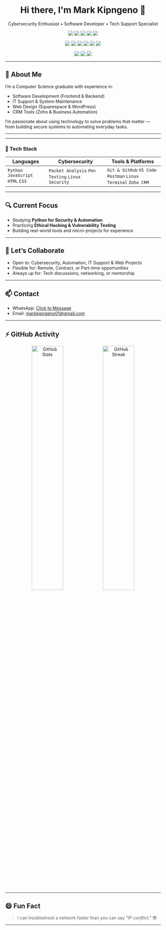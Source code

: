 <h1 align="center">Hi there, I'm Mark Kipngeno 👋</h1>

<p align="center">
Cybersecurity Enthusiast • Software Developer • Tech Support Specialist  
</p>


<p align="center">
  <!-- Languages -->
  <img src="https://img.shields.io/badge/Python-3776AB?style=for-the-badge&logo=python&logoColor=white" />
  <img src="https://img.shields.io/badge/JavaScript-F7DF1E?style=for-the-badge&logo=javascript&logoColor=black" />
  <img src="https://img.shields.io/badge/Bash-121011?style=for-the-badge&logo=gnubash&logoColor=white" />
  <img src="https://img.shields.io/badge/HTML5-E34F26?style=for-the-badge&logo=html5&logoColor=white" />
  <img src="https://img.shields.io/badge/CSS3-1572B6?style=for-the-badge&logo=css3&logoColor=white" />
</p>

<p align="center">
  <!-- Tools -->
  <img src="https://img.shields.io/badge/Postman-FF6C37?style=for-the-badge&logo=postman&logoColor=white" />
  <img src="https://img.shields.io/badge/GitHub-100000?style=for-the-badge&logo=github&logoColor=white" />
  <img src="https://img.shields.io/badge/Linux-FCC624?style=for-the-badge&logo=linux&logoColor=black" />
  <img src="https://img.shields.io/badge/VS%20Code-007ACC?style=for-the-badge&logo=visual-studio-code&logoColor=white" />
  <img src="https://img.shields.io/badge/Squarespace-222222?style=for-the-badge&logo=squarespace&logoColor=white" />
  <img src="https://img.shields.io/badge/Zoho_CRM-e60012?style=for-the-badge&logo=zoho&logoColor=white" />
</p>

<p align="center">
  <!-- Cybersecurity / Certifications -->
  <img src="https://img.shields.io/badge/Cybersecurity-232f3e?style=for-the-badge&logo=hackthebox&logoColor=white" />
  <img src="https://img.shields.io/badge/Sololearn-3a464b?style=for-the-badge&logo=sololearn&logoColor=white" />
  <img src="https://img.shields.io/badge/HP%20Life%20Courses-0096D6?style=for-the-badge&logo=hp&logoColor=white" />
</p>

---

## 💼 About Me

I’m a Computer Science graduate with experience in:

- Software Development (Frontend & Backend)
- IT Support & System Maintenance
- Web Design (Squarespace & WordPress)
- CRM Tools (Zoho & Business Automation)

I’m passionate about using technology to solve problems that matter — from building secure systems to automating everyday tasks.

---

---

### 🚀 Tech Stack

| Languages | Cybersecurity | Tools & Platforms |
| --------- | ------------- | ----------------- |
| `Python` `JavaScript` `HTML` `CSS` | `Packet Analysis` `Pen Testing` `Linux Security` | `Git & GitHub` `VS Code` `Postman` `Linux Terminal` `Zoho CRM` |

---


## 🔍 Current Focus

- Studying **Python for Security & Automation**
- Practicing **Ethical Hacking & Vulnerability Testing**
- Building real-world tools and micro-projects for experience

---

## 🤝 Let’s Collaborate

- Open to: Cybersecurity, Automation, IT Support & Web Projects
- Flexible for: Remote, Contract, or Part-time opportunities
- Always up for: Tech discussions, networking, or mentorship

---

## 📫 Contact

- WhatsApp: [Click to Message](https://wa.me/254700781538)  
- Email: markkipngeno01@gmail.com  

---

## ⚡ GitHub Activity

<p align="center">
  <img src="https://github-readme-stats.vercel.app/api?username=Markkigen&show_icons=true&theme=tokyonight" alt="GitHub Stats" width="45%" />
  <img src="https://github-readme-streak-stats.herokuapp.com/?user=Markkigen&theme=tokyonight" alt="GitHub Streak" width="45%"/>
</p>

---

## 😄 Fun Fact

> I can troubleshoot a network faster than you can say _"IP conflict."_ 😎

---

